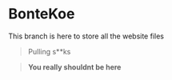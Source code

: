 # BonteKoe
This branch is here to store all the website files
>Pulling s**ks

>**You really shouldnt be here**
